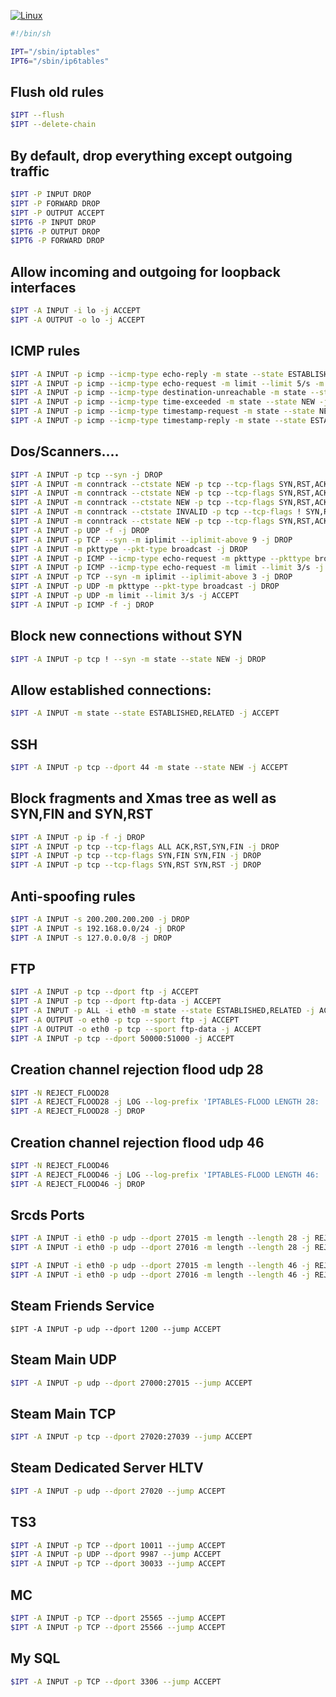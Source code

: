 [![Linux](https://svgshare.com/i/Zhy.svg)](https://svgshare.com/i/Zhy.svg)

```sh 
#!/bin/sh
```
```sh
IPT="/sbin/iptables"
IPT6="/sbin/ip6tables"
```

## Flush old rules
```sh
$IPT --flush
$IPT --delete-chain
```

## By default, drop everything except outgoing traffic
```sh
$IPT -P INPUT DROP
$IPT -P FORWARD DROP
$IPT -P OUTPUT ACCEPT
$IPT6 -P INPUT DROP
$IPT6 -P OUTPUT DROP
$IPT6 -P FORWARD DROP
```

## Allow incoming and outgoing for loopback interfaces
```sh
$IPT -A INPUT -i lo -j ACCEPT
$IPT -A OUTPUT -o lo -j ACCEPT
```

## ICMP rules
```sh
$IPT -A INPUT -p icmp --icmp-type echo-reply -m state --state ESTABLISHED,RELATED -j ACCEPT
$IPT -A INPUT -p icmp --icmp-type echo-request -m limit --limit 5/s -m state --state NEW -j ACCEPT
$IPT -A INPUT -p icmp --icmp-type destination-unreachable -m state --state NEW -j ACCEPT
$IPT -A INPUT -p icmp --icmp-type time-exceeded -m state --state NEW -j ACCEPT
$IPT -A INPUT -p icmp --icmp-type timestamp-request -m state --state NEW -j ACCEPT
$IPT -A INPUT -p icmp --icmp-type timestamp-reply -m state --state ESTABLISHED,RELATED -j ACCEPT
```

## Dos/Scanners....
```sh
$IPT -A INPUT -p tcp --syn -j DROP
$IPT -A INPUT -m conntrack --ctstate NEW -p tcp --tcp-flags SYN,RST,ACK,FIN,URG,PSH SYN -j DROP
$IPT -A INPUT -m conntrack --ctstate NEW -p tcp --tcp-flags SYN,RST,ACK,FIN,URG,PSH FIN -j DROP
$IPT -A INPUT -m conntrack --ctstate NEW -p tcp --tcp-flags SYN,RST,ACK,FIN,URG,PSH ACK -j DROP
$IPT -A INPUT -m conntrack --ctstate INVALID -p tcp --tcp-flags ! SYN,RST,ACK,FIN,URG,PSH SYN,RST,ACK,FIN,URG,PSH -j DROP
$IPT -A INPUT -m conntrack --ctstate NEW -p tcp --tcp-flags SYN,RST,ACK,FIN,URG,PSH FIN,URG,PSH -j DROP
$IPT -A INPUT -p UDP -f -j DROP
$IPT -A INPUT -p TCP --syn -m iplimit --iplimit-above 9 -j DROP
$IPT -A INPUT -m pkttype --pkt-type broadcast -j DROP
$IPT -A INPUT -p ICMP --icmp-type echo-request -m pkttype --pkttype broadcast -j DROP
$IPT -A INPUT -p ICMP --icmp-type echo-request -m limit --limit 3/s -j ACCEPT
$IPT -A INPUT -p TCP --syn -m iplimit --iplimit-above 3 -j DROP
$IPT -A INPUT -p UDP -m pkttype --pkt-type broadcast -j DROP
$IPT -A INPUT -p UDP -m limit --limit 3/s -j ACCEPT
$IPT -A INPUT -p ICMP -f -j DROP
```
## Block new connections without SYN
```sh
$IPT -A INPUT -p tcp ! --syn -m state --state NEW -j DROP
```
## Allow established connections:
```sh
$IPT -A INPUT -m state --state ESTABLISHED,RELATED -j ACCEPT
```
## SSH
```sh
$IPT -A INPUT -p tcp --dport 44 -m state --state NEW -j ACCEPT
```

## Block fragments and Xmas tree as well as SYN,FIN and SYN,RST
```sh
$IPT -A INPUT -p ip -f -j DROP
$IPT -A INPUT -p tcp --tcp-flags ALL ACK,RST,SYN,FIN -j DROP
$IPT -A INPUT -p tcp --tcp-flags SYN,FIN SYN,FIN -j DROP
$IPT -A INPUT -p tcp --tcp-flags SYN,RST SYN,RST -j DROP
```

## Anti-spoofing rules
```sh
$IPT -A INPUT -s 200.200.200.200 -j DROP
$IPT -A INPUT -s 192.168.0.0/24 -j DROP
$IPT -A INPUT -s 127.0.0.0/8 -j DROP
```
## FTP
```sh
$IPT -A INPUT -p tcp --dport ftp -j ACCEPT
$IPT -A INPUT -p tcp --dport ftp-data -j ACCEPT
$IPT -A INPUT -p ALL -i eth0 -m state --state ESTABLISHED,RELATED -j ACCEPT
$IPT -A OUTPUT -o eth0 -p tcp --sport ftp -j ACCEPT
$IPT -A OUTPUT -o eth0 -p tcp --sport ftp-data -j ACCEPT
$IPT -A INPUT -p tcp --dport 50000:51000 -j ACCEPT
```
## Creation channel rejection flood udp 28
```sh
$IPT -N REJECT_FLOOD28
$IPT -A REJECT_FLOOD28 -j LOG --log-prefix 'IPTABLES-FLOOD LENGTH 28: ' --log-level info
$IPT -A REJECT_FLOOD28 -j DROP
```

## Creation channel rejection flood udp 46
```sh
$IPT -N REJECT_FLOOD46
$IPT -A REJECT_FLOOD46 -j LOG --log-prefix 'IPTABLES-FLOOD LENGTH 46: ' --log-level info
$IPT -A REJECT_FLOOD46 -j DROP
```
## Srcds Ports
```sh
$IPT -A INPUT -i eth0 -p udp --dport 27015 -m length --length 28 -j REJECT_FLOOD28
$IPT -A INPUT -i eth0 -p udp --dport 27016 -m length --length 28 -j REJECT_FLOOD28

$IPT -A INPUT -i eth0 -p udp --dport 27015 -m length --length 46 -j REJECT_FLOOD46
$IPT -A INPUT -i eth0 -p udp --dport 27016 -m length --length 46 -j REJECT_FLOOD46
```
## Steam Friends Service
```dh
$IPT -A INPUT -p udp --dport 1200 --jump ACCEPT
```
## Steam Main UDP
```sh
$IPT -A INPUT -p udp --dport 27000:27015 --jump ACCEPT
```
## Steam Main TCP
```sh
$IPT -A INPUT -p tcp --dport 27020:27039 --jump ACCEPT
```
## Steam Dedicated Server HLTV
```sh
$IPT -A INPUT -p udp --dport 27020 --jump ACCEPT
```
## TS3
```sh
$IPT -A INPUT -p TCP --dport 10011 --jump ACCEPT
$IPT -A INPUT -p UDP --dport 9987 --jump ACCEPT
$IPT -A INPUT -p TCP --dport 30033 --jump ACCEPT
```
## MC
```sh
$IPT -A INPUT -p TCP --dport 25565 --jump ACCEPT
$IPT -A INPUT -p TCP --dport 25566 --jump ACCEPT
```
## My SQL
```sh
$IPT -A INPUT -p TCP --dport 3306 --jump ACCEPT
```
